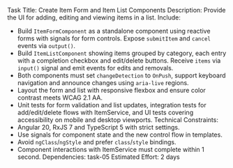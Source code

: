 Task Title: Create Item Form and Item List Components
Description: Provide the UI for adding, editing and viewing items in a list.
Include:
- Build `ItemFormComponent` as a standalone component using reactive forms with signals for form controls. Expose `submitItem` and `cancel` events via `output()`.
- Build `ItemListComponent` showing items grouped by category, each entry with a completion checkbox and edit/delete buttons. Receive `items` via `input()` signal and emit events for edits and removals.
- Both components must set `changeDetection` to `OnPush`, support keyboard navigation and announce changes using `aria-live` regions.
- Layout the form and list with responsive flexbox and ensure color contrast meets WCAG 2.1 AA.
- Unit tests for form validation and list updates, integration tests for add/edit/delete flows with ItemService, and UI tests covering accessibility on mobile and desktop viewports.
Technical Constraints:
- Angular 20, RxJS 7 and TypeScript 5 with strict settings.
- Use signals for component state and the new control flow in templates.
- Avoid `ngClass`/`ngStyle` and prefer `class`/`style` bindings.
- Component interactions with ItemService must complete within 1 second.
Dependencies: task-05
Estimated Effort: 2 days
